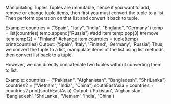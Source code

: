 Manipulating Tuples
Tuples are immutable, hence if you want to add, remove or change tuple items, then first you must convert the tuple to a list. Then perform operation on that list and convert it back to tuple.

Example:
countries = ("Spain", "Italy", "India", "England", "Germany")
temp = list(countries)
temp.append("Russia")       #add item 
temp.pop(3)                 #remove item
temp[2] = "Finland"         #change item
countries = tuple(temp)
print(countries)
Output:
('Spain', 'Italy', 'Finland', 'Germany', 'Russia')
Thus, we convert the tuple to a list, manipulate items of the list using list methods, then convert list back to a tuple.

However, we can directly concatenate two tuples without converting them to list.

Example:
countries = ("Pakistan", "Afghanistan", "Bangladesh", "ShriLanka")
countries2 = ("Vietnam", "India", "China")
southEastAsia = countries + countries2
print(southEastAsia)
Output:
('Pakistan', 'Afghanistan', 'Bangladesh', 'ShriLanka', 'Vietnam', 'India', 'China')